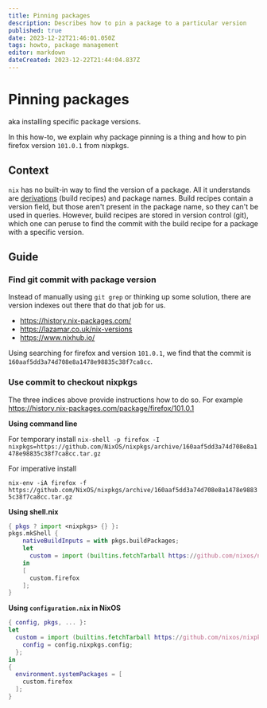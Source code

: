 ```yaml
---
title: Pinning packages
description: Describes how to pin a package to a particular version
published: true
date: 2023-12-22T21:46:01.050Z
tags: howto, package management
editor: markdown
dateCreated: 2023-12-22T21:44:04.837Z
---
```


# Pinning packages

aka installing specific package versions.

In this how-to, we explain why package pinning is a thing and how to pin firefox version `101.0.1` from nixpkgs.

## Context

`nix` has no built-in way to find the version of a package.
All it understands are [derivations](/nix/derivation) (build recipes) and package names. Build recipes contain a version field, but those aren't present in the package name, so they can't be used in queries.
However, build recipes are stored in version control (git), which one can peruse to find the commit with the build recipe for a package with a specific version.

## Guide

### Find git commit with package version

Instead of manually using `git grep` or thinking up some solution, there are version indexes out there that do that job for us.

 - https://history.nix-packages.com/
 - https://lazamar.co.uk/nix-versions
 - https://www.nixhub.io/

Using searching for firefox and version `101.0.1`, we find that the commit is `160aaf5dd3a74d708e8a1478e98835c38f7ca8cc`.

### Use commit to checkout nixpkgs

The three indices above provide instructions how to do so.
For example https://history.nix-packages.com/package/firefox/101.0.1

**Using command line**

For temporary install
`nix-shell -p firefox -I nixpkgs=https://github.com/NixOS/nixpkgs/archive/160aaf5dd3a74d708e8a1478e98835c38f7ca8cc.tar.gz`

For imperative install

`nix-env -iA firefox -f https://github.com/NixOS/nixpkgs/archive/160aaf5dd3a74d708e8a1478e98835c38f7ca8cc.tar.gz`

**Using shell.nix**

```nix
{ pkgs ? import <nixpkgs> {} }:
pkgs.mkShell {
    nativeBuildInputs = with pkgs.buildPackages;
    let
      custom = import (builtins.fetchTarball https://github.com/nixos/nixpkgs/tarball/160aaf5dd3a74d708e8a1478e98835c38f7ca8cc) {};
    in
    [
      custom.firefox
    ];
}
```

**Using `configuration.nix` in NixOS**

```nix
{ config, pkgs, ... }:
let
  custom = import (builtins.fetchTarball https://github.com/nixos/nixpkgs/tarball/160aaf5dd3a74d708e8a1478e98835c38f7ca8cc) {
    config = config.nixpkgs.config;
  };
in
{
  environment.systemPackages = [
    custom.firefox
  ];
}
```
